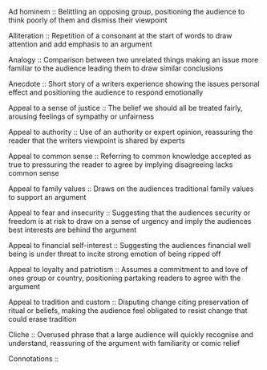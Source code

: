Ad hominem :: Belittling an opposing group, positioning the audience to think poorly of them and dismiss their viewpoint 

Alliteration :: Repetition of a consonant at the start of words to draw attention and add emphasis to an argument

Analogy :: Comparison between two unrelated things making an issue more familiar to the audience leading them to draw similar conclusions

Anecdote :: Short story of a writers experience showing the issues personal effect and positioning the audience to respond emotionally

Appeal to a sense of justice :: The belief we should all be treated fairly, arousing feelings of sympathy or unfairness

Appeal to authority :: Use of an authority or expert opinion, reassuring the reader that the writers viewpoint is shared by experts

Appeal to common sense :: Referring to common knowledge accepted as true to pressuring the reader to agree by implying disagreeing lacks common sense

Appeal to family values :: Draws on the audiences traditional family values to support an argument

Appeal to fear and insecurity :: Suggesting that the audiences security or freedom is at risk to draw on a sense of urgency and imply the audiences best interests are behind the argument

Appeal to financial self-interest :: Suggesting the audiences financial well being is under threat to incite strong emotion of being ripped off

Appeal to loyalty and patriotism :: Assumes a commitment to and love of ones group or country, positioning partaking readers to agree with the argument 

Appeal to tradition and custom :: Disputing change citing preservation of ritual or beliefs, making the audience feel obligated to resist change that could erase tradition

Cliche :: Overused phrase that a large audience will quickly recognise and understand, reassuring of the argument with familiarity or comic relief

Connotations :: 
